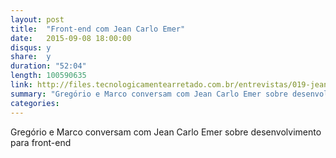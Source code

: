```yaml
---
layout: post
title:  "Front-end com Jean Carlo Emer"
date:   2015-09-08 18:00:00
disqus: y
share:  y
duration: "52:04"
length: 100590635
link: http://files.tecnologicamentearretado.com.br/entrevistas/019-jean_emer/019-jean_emer.m4a
summary: "Gregório e Marco conversam com Jean Carlo Emer sobre desenvolvimento para front-end"
categories: 
---
```


Gregório e Marco conversam com Jean Carlo Emer sobre desenvolvimento para front-end

<audio src="http://files.tecnologicamentearretado.com.br/entrevistas/019-jean_emer/019-jean_emer.m4a" preload="none" />

Baixe o áudio desta conversa [aqui](http://files.tecnologicamentearretado.com.br/entrevistas/019-jean_emer/019-jean_emer.m4a).

Entrevista por [Gregório Melo](https://twitter.com/gregoriomelo) e [Marco Valtas](https://twitter.com/mavcunha)

Músicas de entrada e saída por [Marco Valtas](https://twitter.com/mavcunha)

Notas:

- Jean na Internet:
  - [Twitter](https://twitter.com/jcemer)
  - [Página pessoal](http://www.jcemer.com/)
  - [Tableless](http://tableless.com.br/author/jeancarloemer/)
- [Graceful Degradation](http://tableless.com.br/graceful-degradation-e-tudo-sobre-acessibilidade/)
- [Progressive Enhancement](http://tableless.com.br/faut-tolerant-base-progressive-enhancement/)
- [Service Workers](http://www.html5rocks.com/en/tutorials/service-worker/introduction/?redirect_from_locale=pt)
- [Web Components](http://webcomponents.org/)
